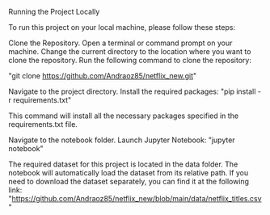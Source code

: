 Running the Project Locally

To run this project on your local machine, please follow these steps:

Clone the Repository.
Open a terminal or command prompt on your machine.
Change the current directory to the location where you want to clone the repository.
Run the following command to clone the repository:

"git clone https://github.com/Andraoz85/netflix_new.git"
     
Navigate to the project directory.
Install the required packages:
"pip install -r requirements.txt"
 
This command will install all the necessary packages specified in the requirements.txt file.

Navigate to the notebook folder.
Launch Jupyter Notebook:
"jupyter notebook"

The required dataset for this project is located in the data folder. The notebook will automatically load the dataset from its relative path.
If you need to download the dataset separately, you can find it at the following link: 
"https://github.com/Andraoz85/netflix_new/blob/main/data/netflix_titles.csv"
